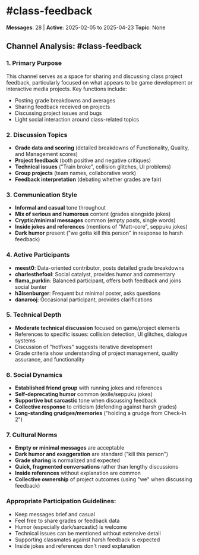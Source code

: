 # #class-feedback

**Messages**: 28 | **Active**: 2025-02-05 to 2025-04-23
**Topic**: None

## Channel Analysis: #class-feedback

### 1. **Primary Purpose**
This channel serves as a space for sharing and discussing class project feedback, particularly focused on what appears to be game development or interactive media projects. Key functions include:
- Posting grade breakdowns and averages
- Sharing feedback received on projects
- Discussing project issues and bugs
- Light social interaction around class-related topics

### 2. **Discussion Topics**
- **Grade data and scoring** (detailed breakdowns of Functionality, Quality, and Management scores)
- **Project feedback** (both positive and negative critiques)
- **Technical issues** ("Train broke", collision glitches, UI problems)
- **Group projects** (team names, collaborative work)
- **Feedback interpretation** (debating whether grades are fair)

### 3. **Communication Style**
- **Informal and casual** tone throughout
- **Mix of serious and humorous** content (grades alongside jokes)
- **Cryptic/minimal messages** common (empty posts, single words)
- **Inside jokes and references** (mentions of "Matt-core", seppuku jokes)
- **Dark humor** present ("we gotta kill this person" in response to harsh feedback)

### 4. **Active Participants**
- **meest0**: Data-oriented contributor, posts detailed grade breakdowns
- **charlesthefool**: Social catalyst, provides humor and commentary
- **flama_purklin**: Balanced participant, offers both feedback and joins social banter
- **h3isenburger**: Frequent but minimal poster, asks questions
- **danarooj**: Occasional participant, provides clarifications

### 5. **Technical Depth**
- **Moderate technical discussion** focused on game/project elements
- References to specific issues: collision detection, UI glitches, dialogue systems
- Discussion of "hotfixes" suggests iterative development
- Grade criteria show understanding of project management, quality assurance, and functionality

### 6. **Social Dynamics**
- **Established friend group** with running jokes and references
- **Self-deprecating humor** common (exile/seppuku jokes)
- **Supportive but sarcastic** tone when discussing feedback
- **Collective response** to criticism (defending against harsh grades)
- **Long-standing grudges/memories** ("holding a grudge from Check-In 2")

### 7. **Cultural Norms**
- **Empty or minimal messages** are acceptable
- **Dark humor and exaggeration** are standard ("kill this person")
- **Grade sharing** is normalized and expected
- **Quick, fragmented conversations** rather than lengthy discussions
- **Inside references** without explanation are common
- **Collective ownership** of project outcomes (using "we" when discussing feedback)

### Appropriate Participation Guidelines:
- Keep messages brief and casual
- Feel free to share grades or feedback data
- Humor (especially dark/sarcastic) is welcome
- Technical issues can be mentioned without extensive detail
- Supporting classmates against harsh feedback is expected
- Inside jokes and references don't need explanation